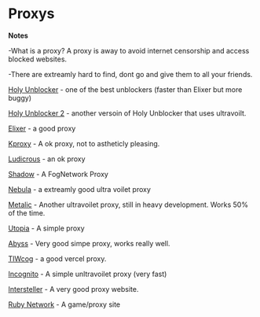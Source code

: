 # Proxys 

**Notes**

-What is a proxy? A proxy is away to avoid internet censorship and access blocked websites. 

-There are extreamly hard to find, dont go and give them to all your friends.

[Holy Unblocker](https://responsible-silk-celestite.glitch.me) - one of the best unblockers (faster than Elixer but more buggy)

[Holy Unblocker 2](https://provescene.org/) - another versoin of Holy Unblocker that uses ultravoilt.

[Elixer](https://jesus.is-a.win/) - a good proxy

[Kproxy](https://192.95.4.124/) - A ok proxy, not to astheticly pleasing. 

[Ludicrous](https://glittery-imaginary-summer.glitch.me/surf) - an ok proxy

[Shadow](https://somber-eggplant-people.glitch.me/) - A FogNetwork Proxy

[Nebula](https://thisismathhomework.onrender.com/) - a extreamly good ultra voilet proxy

[Metalic](https://birdfood.gq/) - Another ultravoilet proxy, still in heavy development. Works 50% of the time.

[Utopia](https://learningprep.xyz/) - A simple proxy

[Abyss](https://panel.redsteedstudios.com/) - Very good simpe proxy, works really well.

[TIWcog](https://starttiw.vercel.app/static/index.html) - a good vercel proxy.

[Incognito](https://incognito-3497.onrender.com/) - A simple unltravoilet proxy (very fast)

[Intersteller](https://officalvalues.onrender.com/) - A very good proxy website.

[Ruby Network](https://rubynetwork.tech/search) - A game/proxy site


